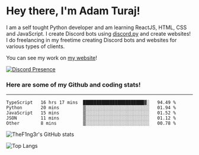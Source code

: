 # Hey there, I'm Adam Turaj!

I am a self tought Python developer and am learning ReactJS, HTML, CSS and JavaScript. I create Discord bots using [discord.py](https://github.com/Rapptz/discord.py) and create websites! I do freelancing in my freetime creating Discord bots and websites for various types of clients.

You can see my work on [my website](https://adamturaj.com)!

[![Discord Presence](https://lanyard.cnrad.dev/api/374147012599218176)](https://discord.com/users/374147012599218176)

### Here are some of my Github and coding stats!

---

<!--START_SECTION:waka-->

```text
TypeScript   16 hrs 17 mins  ███████████████████████▓░   94.49 %
Python       20 mins         ▒░░░░░░░░░░░░░░░░░░░░░░░░   01.94 %
JavaScript   15 mins         ▒░░░░░░░░░░░░░░░░░░░░░░░░   01.52 %
JSON         11 mins         ▒░░░░░░░░░░░░░░░░░░░░░░░░   01.12 %
Other        8 mins          ▒░░░░░░░░░░░░░░░░░░░░░░░░   00.78 %
```

<!--END_SECTION:waka-->

![TheF1ng3r's GitHub stats](https://github-readme-stats.vercel.app/api?username=thef1ng3r&count_private=true&theme=dark)

![Top Langs](https://github-readme-stats.vercel.app/api/top-langs/?username=thef1ng3r&layout=compact&count_private=true&theme=dark)

